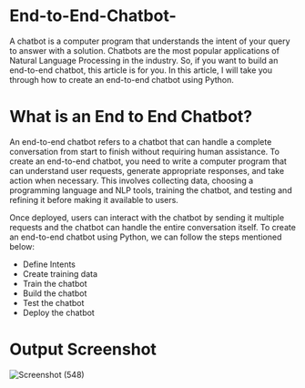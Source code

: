 # End-to-End-Chatbot-

A chatbot is a computer program that understands the intent of your query to answer with a solution. Chatbots are the most popular applications of Natural Language Processing in the industry. So, if you want to build an end-to-end chatbot, this article is for you. In this article, I will take you through how to create an end-to-end chatbot using Python.

# What is an End to End Chatbot?
An end-to-end chatbot refers to a chatbot that can handle a complete conversation from start to finish without requiring human assistance. To create an end-to-end chatbot, you need to write a computer program that can understand user requests, generate appropriate responses, and take action when necessary. This involves collecting data, choosing a programming language and NLP tools, training the chatbot, and testing and refining it before making it available to users. 

Once deployed, users can interact with the chatbot by sending it multiple requests and the chatbot can handle the entire conversation itself. To create an end-to-end chatbot using Python, we can follow the steps mentioned below:

* Define Intents
* Create training data
* Train the chatbot
* Build the chatbot
* Test the chatbot
* Deploy the chatbot

# Output Screenshot

![Screenshot (548)](https://github.com/user-attachments/assets/596c26e4-6dca-4a89-8a1c-07f37390ab42)
